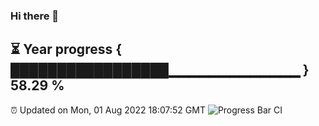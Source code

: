 ### Hi there 👋
⏳ Year progress { █████████████████▁▁▁▁▁▁▁▁▁▁▁▁▁ } 58.29 %
---
⏰ Updated on Mon, 01 Aug 2022 18:07:52 GMT
![Progress Bar CI](https://github.com/Moyi321/Moyi321/workflows/Progress%20Bar%20CI/badge.svg)
